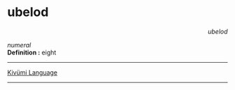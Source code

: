 
# ubelod

<div align="right"><i>ubelod</i></div>

*numeral*  
**Definition :** eight  

---

[Kivümi Language](../README.md)

---
